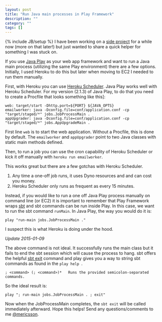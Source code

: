 ```yaml
---
layout: post
title: "Run Java main processes in Play Framework"
description: ""
category: ""
tags: []
---
```

{% include JB/setup %}
I have been working on a [side project] for a while now (more on that later!) but just wanted to share a quick helper for something I was stuck on.

If you use [Java Play] as your web app framework and want to run a Java main process (utilizing the same Play environment) there are a few options.  Initially, I used Heroku to do this but later when moving to EC2 I needed to run them manually.

First, with Heroku you can use [Heroku Scheduler].  Java Play works well with Heroku Scheduler.  For my version (2.1.3) of Java Play, to do that you need to create a Procfile that looks something like this]:

    web: target/start -Dhttp.port=${PORT} ${JAVA_OPTS}
    emailworker: java -Dconfig.file=conf/application.conf -cp "target/staged/*" jobs.JobProcessMain .
    appUpgrader: java -Dconfig.file=conf/application.conf -cp "target/staged/*" jobs.AppUpgradeMain .
  
First line `web` is to start the web application.  Without a Procfile, this is done by default.  The `emailworker` and `appUpgrader` point to two Java classes with static main methods defined.

Then, to run a job you can use the cron capability of Heroku Scheduler or kick it off manually with `heroku run emailworker`.

This works great but there are a few gotchas with Heroku Scheduler.

1. Any time a one-off job runs, it uses Dyno resources and and can cost you money.
2. Heroku Scheduler only runs as frequent as every 15 minutes.

Instead, if you would like to run a one off Java Play process manually on command line (or EC2) it is important to remember that Play Framework wraps [sbt] and sbt commands can be run inside Play.  In this case, we want to run the sbt command `runMain`.  In Java Play, the way you would do it is:

    play "run-main jobs.JobProcessMain ."

I suspect this is what Heroku is doing under the hood.

*Update 2015-01-09*
  
The above command is not ideal.  It successfully runs the main class but it fails to end the 
sbt session which will cause the process to hang.  sbt offers the helpful [sbt exit] command and play gives you a way to string sbt commands as found in the `play help `.

	; <command> (; <command>)*   Runs the provided semicolon-separated commands.


So the ideal result is:

	play "; run-main jobs.JobProcessMain . ; exit"
	
Now when the JobProcessMain completes, the `sbt exit` will be called immediately afterward.  Hope this helps!  Send any questions/comments to me [@mericsson]. 

[side project]: http://betainbox.launchrock.com
[Java Play]: http://www.playframework.com/
[Heroku Scheduler]: https://addons.heroku.com/scheduler
[sbt]: http://www.scala-sbt.org/
[sbt exit]: http://www.scala-sbt.org/0.13/docs/Command-Line-Reference.html
[@mericsson]: https://twitter.com/mericsson